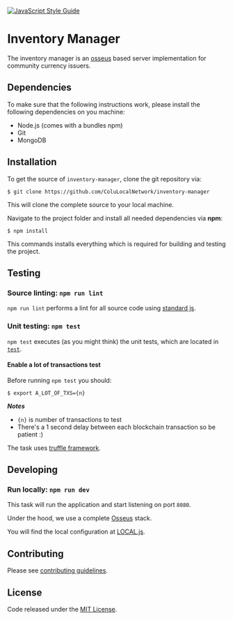 [![JavaScript Style Guide](https://cdn.rawgit.com/standard/standard/master/badge.svg)](https://github.com/standard/standard)

# Inventory Manager

The inventory manager is an [osseus](https://github.com/colucom/osseus) based server implementation for community currency issuers.

## Dependencies

To make sure that the following instructions work, please install the following dependencies
on you machine:

- Node.js (comes with a bundles npm)
- Git
- MongoDB

## Installation

To get the source of `inventory-manager`, clone the git repository via:

````
$ git clone https://github.com/ColuLocalNetwork/inventory-manager
````

This will clone the complete source to your local machine.

Navigate to the project folder and install all needed dependencies via **npm**:

````
$ npm install
````

This commands installs everything which is required for building and testing the project.

## Testing

### Source linting: `npm run lint`
`npm run lint` performs a lint for all source code using [standard js](https://standardjs.com/).

### Unit testing: `npm test`
`npm test` executes (as you might think) the unit tests, which are located
in [`test`](https://github.com/ColuLocalNetwork/inventory-manager/blob/master/test).

#### Enable a lot of transactions test
Before running `npm test` you should:

```
$ export A_LOT_OF_TXS={n}
```
***Notes***

* `{n}` is number of transactions to test
* There's a 1 second delay between each blockchain transaction so be patient :)

The task uses [truffle framework](https://truffleframework.com/).

## Developing
### Run locally: `npm run dev`
This task will run the application and start listening on port `8080`.

Under the hood, we use a complete [Osseus](https://github.com/colucom/osseus) stack.

You will find the local configuration at [LOCAL.js](https://github.com/ColuLocalNetwork/inventory-manager/blob/master/config/LOCAL.js).


## Contributing
Please see [contributing guidelines](https://github.com/ColuLocalNetwork/inventory-manager/blob/master/.github/CONTRIBUTING.md).

## License
Code released under the [MIT License](https://github.com/ColuLocalNetwork/inventory-manager/blob/master/LICENSE).
